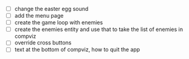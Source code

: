 - [ ] change the easter egg sound
- [ ] add the menu page
- [ ] create the game loop with enemies
- [ ] create the enemies entity and use that to take the list of enemies in compviz
- [ ] override cross buttons
- [ ] text at the bottom of compviz, how to quit the app